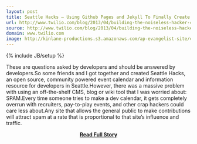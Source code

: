 ```yaml
---
layout: post
title: Seattle Hacks – Using Github Pages and Jekyll To Finally Create The Noiseless Hacker Calendar
url: http://www.twilio.com/blog/2013/04/building-the-noiseless-hacker-calendar-seattle-hacks.html
source: http://www.twilio.com/blog/2013/04/building-the-noiseless-hacker-calendar-seattle-hacks.html
domain: www.twilio.com
image: http://kinlane-productions.s3.amazonaws.com/ap-evangelist-site/curated/screenshots/8190_www_twilio_com.png
---
```

{% include JB/setup %}<p>These are questions asked by developers and should be answered by developers.So some friends and I got together and created Seattle Hacks, an open source, community powered event calendar and information resource for developers in Seattle.However, there was a massive problem with using an off-the-shelf CMS, blog or wiki tool that I was worried about: SPAM.Every time someone tries to make a dev calendar, it gets completely overrun with recruiters, pay-to-play events, and other crap hackers could care less about.Any site that allows the general public to make contributions will attract spam at a rate that is proportional to that site’s influence and traffic.</p>
<center><p><a href="http://www.twilio.com/blog/2013/04/building-the-noiseless-hacker-calendar-seattle-hacks.html" style='padding:25px; font-sze:18px; font-weight: bold;'>Read Full Story</a></p></center>
